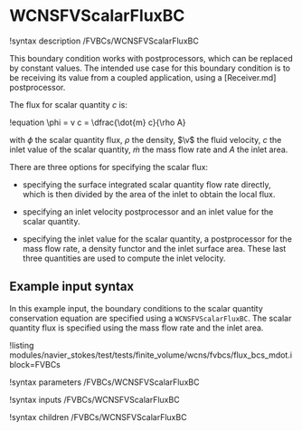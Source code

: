 # WCNSFVScalarFluxBC

!syntax description /FVBCs/WCNSFVScalarFluxBC

This boundary condition works with postprocessors, which can be replaced by constant
values. The intended use case for this boundary condition is to be receiving its value
from a coupled application, using a [Receiver.md] postprocessor.

The flux for scalar quantity $c$ is:

!equation
\phi = v c = \dfrac{\dot{m} c}{\rho A}

with $\phi$ the scalar quantity flux, $\rho$ the density, $\v$ the fluid velocity,
$c$ the inlet value of the scalar quantity, $\dot{m}$ the mass flow rate and $A$ the inlet area.

There are three options for specifying the scalar flux:

- specifying the surface integrated scalar quantity flow rate directly, which is then divided
  by the area of the inlet to obtain the local flux.

- specifying an inlet velocity postprocessor and an inlet value for the scalar quantity.

- specifying the inlet value for the scalar quantity, a postprocessor for the mass flow rate,
  a density functor and the inlet surface area. These last three quantities are used to compute
  the inlet velocity.


## Example input syntax

In this example input, the boundary conditions to the scalar quantity conservation equation are
specified using a `WCNSFVScalarFluxBC`. The scalar quantity flux is specified using the mass flow rate
and the inlet area.

!listing modules/navier_stokes/test/tests/finite_volume/wcns/fvbcs/flux_bcs_mdot.i block=FVBCs

!syntax parameters /FVBCs/WCNSFVScalarFluxBC

!syntax inputs /FVBCs/WCNSFVScalarFluxBC

!syntax children /FVBCs/WCNSFVScalarFluxBC
